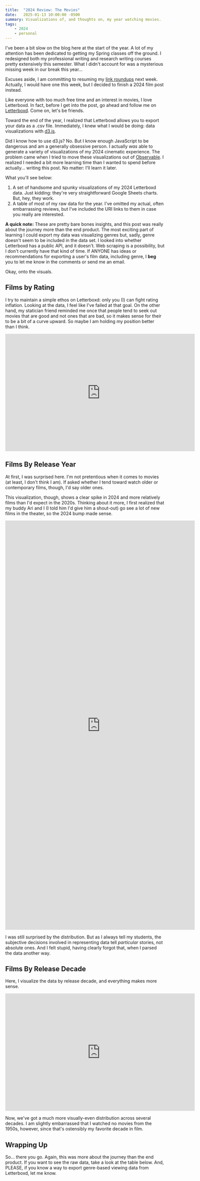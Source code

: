 ```yaml
---
title:  "2024 Review: The Movies"
date:   2025-01-13 10:00:00 -0500
summary: Visualizations of, and thoughts on, my year watching movies.
tags:
    - 2024
    - personal
---
```


I've been a bit slow on the blog here at the start of the year. A lot of my attention has been dedicated to getting my Spring classes off the ground. I redesigned both my professional writing and research writing courses pretty extensively this semester. What I didn't account for was a mysterious missing week in our break this year...

Excuses aside, I am committing to resuming my [link roundups](/tags/link-roundup) next week. Actually, I would have one this week, but I decided to finish a 2024 film post instead.

Like everyone with too much free time and an interest in movies, I love Letterboxd. In fact, before I get into the post, go ahead and follow me on [Letterboxd](https://letterboxd.com/rickwysocki/). Come on, let's be friends. 

Toward the end of the year, I realized that Letterboxd allows you to export your data as a .csv file. Immediately, I knew what I would be doing: data visualizations with [d3.js](https://d3js.org/).

Did I know how to use d3.js? No. But I know enough JavaScript to be dangerous and am a generally obsessive person. I actually *was* able to generate a variety of visualizations of my 2024 cinematic experience. The problem came when I tried to move these visualizations out of [Observable](https://observablehq.com/platform/notebooks). I realized I needed a bit more learning time than I wanted to spend before actually... writing this post. No matter: I'll learn it later.

What you'll see below:

1. A set of handsome and spunky visualizations of my 2024 Letterboxd data. Just kidding: they're very straightforward Google Sheets charts. But, hey, they work.
2. A table of most of my raw data for the year. I've omitted my actual, often embarrassing reviews, but I've included the URI links to them in case you really are interested.

**A quick note:** These are pretty bare bones insights, and this post was really about the journey more than the end product. The most exciting part of learning I could export my data was visualizing genres but, sadly, genre doesn't seem to be included in the data set. I looked into whether Letterboxd has a public API, and it doesn't. Web scraping is a possibility, but I don't currently have that kind of time. If ANYONE has ideas or recommendations for exporting a user's film data, including genre, I **beg** you to let me know in the comments or send me an email.

Okay, onto the visuals.

## Films by Rating

I try to maintain a simple ethos on Letterboxd: only you (I) can fight rating inflation. Looking at the data, I feel like I've failed at that goal. On the other hand, my statician friend reminded me once that people tend to seek out movies that are good and not ones that are bad, so it makes sense for their to be a bit of a curve upward. So maybe I am holding my position better than I think.


<iframe width="600" height="371" seamless frameborder="0" scrolling="no" src="https://docs.google.com/spreadsheets/d/e/2PACX-1vRZ9b9uE5N6k1tRKhx4RA2baBO2cwSqE9yoS9NpMNxSRhsTeJXR7vxAoj771Tg8EJ-imfgZfdG4IvSg/pubchart?oid=871881655&amp;format=interactive"></iframe>

## Films By Release Year

At first, I was surprised here. I'm not pretentious when it comes to movies (at least, I don't think I am). If asked whether I tend toward watch older or contemporary films, though, I'd say older ones.

This visualization, though, shows a clear spike in 2024 and more relatively films than I'd expect in the 2020s. Thinking about it more, I first realized that my buddy Ari and I (I told him I'd give him a shout-out) go see a lot of new films in the theater, so the 2024 bump made sense.

<iframe width="600" height="1293" seamless frameborder="0" scrolling="no" src="https://docs.google.com/spreadsheets/d/e/2PACX-1vRZ9b9uE5N6k1tRKhx4RA2baBO2cwSqE9yoS9NpMNxSRhsTeJXR7vxAoj771Tg8EJ-imfgZfdG4IvSg/pubchart?oid=891124448&amp;format=interactive"></iframe>

I was still surprised by the distribution. But as I always tell my students, the subjective decisions involved in representing data tell *particular* stories, not absolute ones. And I felt stupid, having clearly forgot that, when I parsed the data another way.

## Films By Release Decade

Here, I visualize the data by release decade, and everything makes more sense.

<iframe width="600" height="371" seamless frameborder="0" scrolling="no" src="https://docs.google.com/spreadsheets/d/e/2PACX-1vRZ9b9uE5N6k1tRKhx4RA2baBO2cwSqE9yoS9NpMNxSRhsTeJXR7vxAoj771Tg8EJ-imfgZfdG4IvSg/pubchart?oid=1291011069&amp;format=interactive"></iframe>

Now, we've got a much more visually-even distribution across several decades. I am slightly embarrassed that I watched no movies from the 1950s, however, since that's ostensibly my favorite decade in film.

## Wrapping Up

So... there you go. Again, this was more about the journey than the end product. If you want to see the raw data, take a look at the table below. And, PLEASE, if you know a way to export genre-based viewing data from Letterboxd, let me know.

